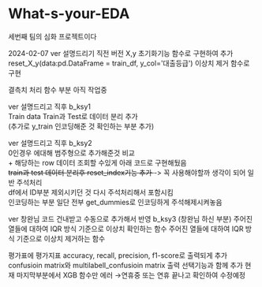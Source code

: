 # What-s-your-EDA
세번째 팀의 심화 프로젝트이다

2024-02-07
ver 설명드리기 직전 버전
X,y 초기화기능 함수로 구현하여 추가 reset_X_y(data:pd.DataFrame = train_df, y_col='대출등급')
이상치 제거 함수로 구현

결측치 처리 함수 부분 아직 작업중

ver 설명드리고 직후 b_ksy1      
Train data Train과 Test로 데이터 분리 추가      
(추가로 y_train 인코딩해준 것 확인하는 부분 추가)

ver 설명드리고 직후 b_ksy2      
0인경우 에대해 범주형으로 추가해준것 비교       
    + 해당하는 row 데이터 조회할 수있게 아래 코드로 구현해뒀음      
<strike>train과 test 데이터 분리후 reset_index기능 추가 </strike> -> 꼭 사용해야할까 생각이 되어 일반 주석처리     
df에서 ID부분 제외시키던 것 다시 주석처리해서 포함시킴      
인코딩하는 부분 일단 전부 get_dummies로 인코딩하게 주석해제시켜놓음     

ver 창완님 코드 건내받고 수동으로 추가해서 반영 b_ksy3
(창완님 하신 부분) 
주어진 열들에 대하여 IQR 방식 기준으로 이상치 확인하는 함수
주어진 열들에 대하여 IQR 방식 기준으로 이상치 제거하는 함수

평가표에 평가지표  accuracy, recall, precision, f1-score로 출력되게 추가
confusioin matrix와 multilabell_confusioin matrix 출력 선택기능과 함께 추가
현재 마지막부분에서 XGB 함수만 에러 →연휴중 또는 연휴 끝나고 확인하여 수정예정